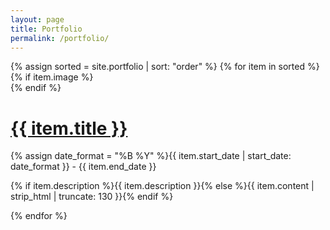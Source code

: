 ```yaml
---
layout: page
title: Portfolio
permalink: /portfolio/
---
```


<div class="container" data-aos="fade-up" data-aos-easing="ease-out-quad" data-aos-duration="800">
  {% assign sorted = site.portfolio | sort: "order" %}
  {% for item in sorted %}
  <div class="article">
    {% if item.image %}
    <div class="article__image-box">
      <a href="{{item.url | prepend: site.baseurl}}" class="article__image" style="background-image: url({{site.baseurl}}{{item.image}})"></a>
    </div>
    {% endif %}
    <div class="article__content">
      <h1 class="article__title">
        <a href="{{ item.url | prepend: site.baseurl }}">{{ item.title }}</a>
      </h1>
      <div class="article__meta">
        <span class="article__date">
          <time datetime="{{ item.start_date | date_to_xmlschema }}">{% assign date_format = "%B %Y" %}{{ item.start_date | start_date: date_format }}</time> - {{ item.end_date }}
        </span>
      </div>
      <p class="article__excerpt">
          {% if item.description %}{{ item.description }}{% else %}{{ item.content | strip_html | truncate: 130 }}{% endif %}
      </p>
    </div>
  </div>
  {% endfor %}
</div>